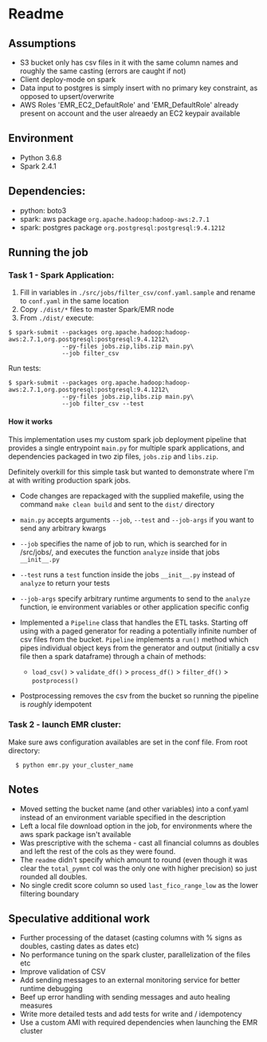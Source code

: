 
# Readme

## Assumptions
  - S3 bucket only has csv files in it with the same column names and roughly the same casting (errors are caught if not)
  - Client deploy-mode on spark
  - Data input to postgres is simply insert with no primary key constraint, as opposed to upsert/overwrite 
  - AWS Roles 'EMR_EC2_DefaultRole' and 'EMR_DefaultRole' already present on account and the user alreaedy an EC2 keypair available
  
## Environment
- Python 3.6.8
- Spark 2.4.1

## Dependencies:
- python: boto3
- spark: aws package `org.apache.hadoop:hadoop-aws:2.7.1`
- spark: postgres package `org.postgresql:postgresql:9.4.1212`
    
## Running the job
### Task 1 - Spark Application:

  1. Fill in variables in `./src/jobs/filter_csv/conf.yaml.sample` and rename to `conf.yaml` in the same location
  2. Copy `./dist/*` files to master Spark/EMR node
  3. From `./dist/` execute: 
    
    $ spark-submit --packages org.apache.hadoop:hadoop-aws:2.7.1,org.postgresql:postgresql:9.4.1212\
                   --py-files jobs.zip,libs.zip main.py\
                   --job filter_csv
		   
  Run tests:
		   
    $ spark-submit --packages org.apache.hadoop:hadoop-aws:2.7.1,org.postgresql:postgresql:9.4.1212\
                   --py-files jobs.zip,libs.zip main.py\
                   --job filter_csv --test

  #### How it works
  
  This implementation uses my custom spark job deployment pipeline that provides a single entrypoint `main.py` for multiple spark applications, and dependencies packaged in two zip files, `jobs.zip` and `libs.zip`. 
  
  Definitely overkill for this simple task but wanted to demonstrate where I'm at with writing production spark jobs. 
  
  - Code changes are repackaged with the supplied makefile, using the command `make clean build` and sent to the `dist/` directory 
 - `main.py` accepts arguments `--job`, `--test` and `--job-args` if you want to send any arbitrary kwargs
 -  `--job` specifies the name of job to run, which is searched for in /src/jobs/, and executes the function `analyze` inside that jobs `__init__.py`
 - `--test` runs a `test` function inside the jobs `__init__.py` instead of `analyze` to return your tests
 - `--job-args` specify arbitrary runtime arguments to send to the `analyze` function, ie environment variables or other application specific config
  
  - Implemented a `Pipeline` class that handles the ETL tasks. Starting off using with a paged generator for reading a potentially infinite number of csv files from the bucket. `Pipeline` implements a `run()` method which pipes individual object keys from the generator and output (initially a csv file then a spark dataframe) through a chain of methods:
     - `load_csv()` > `validate_df()` > `process_df()` > `filter_df()` > `postprocess()`
  
  - Postprocessing removes the csv from the bucket so running the pipeline is _roughly_ idempotent
    
  ### Task 2 - launch EMR cluster:
  Make sure aws configuration availables are set in the conf file.
  From root directory: 
	  
	  $ python emr.py your_cluster_name
    
## Notes
- Moved setting the bucket name (and other variables) into a conf.yaml instead of an environment variable specified in the description
 - Left a local file download option in the job, for environments where the aws spark package isn't available
 - Was prescriptive with the schema - cast all financial columns as doubles and left the rest of the cols as they were found.
 - The `readme` didn't specify which amount to round (even though it was clear the `total_pymnt` col was the only one with higher precision) so just rounded all doubles. 
 - No single credit score column so used `last_fico_range_low` as the lower filtering boundary
  
## Speculative additional work
  - Further processing of the dataset (casting columns with % signs as doubles, casting dates as dates etc)
  - No performance tuning on the spark cluster, parallelization of the files etc
  - Improve validation of CSV
  - Add sending messages to an external monitoring service for better runtime debugging
  - Beef up error handling with sending messages and auto healing measures
  - Write more detailed tests and add tests for write and / idempotency
  - Use a custom AMI with required dependencies when launching the EMR cluster
